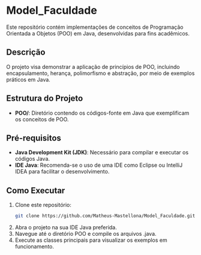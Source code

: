 # Model_Faculdade

Este repositório contém implementações de conceitos de Programação Orientada a Objetos (POO) em Java, desenvolvidas para fins acadêmicos.

## Descrição

O projeto visa demonstrar a aplicação de princípios de POO, incluindo encapsulamento, herança, polimorfismo e abstração, por meio de exemplos práticos em Java.

## Estrutura do Projeto

- **POO/**: Diretório contendo os códigos-fonte em Java que exemplificam os conceitos de POO.

## Pré-requisitos

- **Java Development Kit (JDK)**: Necessário para compilar e executar os códigos Java.
- **IDE Java**: Recomenda-se o uso de uma IDE como Eclipse ou IntelliJ IDEA para facilitar o desenvolvimento.

## Como Executar

1. Clone este repositório:
   ```bash
   git clone https://github.com/Matheus-Mastellona/Model_Faculdade.git
2. Abra o projeto na sua IDE Java preferida.
3. Navegue até o diretório POO e compile os arquivos .java.
4. Execute as classes principais para visualizar os exemplos em funcionamento.
